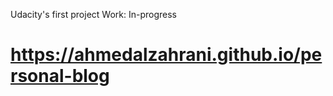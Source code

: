 Udacity's first project 		Work: In-progress

https://ahmedalzahrani.github.io/personal-blog
=======
